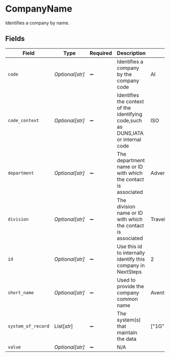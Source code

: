 # CompanyName

Identifies a company by name.


## Fields

| Field                                                                             | Type                                                                              | Required                                                                          | Description                                                                       | Example                                                                           |
| --------------------------------------------------------------------------------- | --------------------------------------------------------------------------------- | --------------------------------------------------------------------------------- | --------------------------------------------------------------------------------- | --------------------------------------------------------------------------------- |
| `code`                                                                            | *Optional[str]*                                                                   | :heavy_minus_sign:                                                                | Identifies a company by the company code                                          | AI                                                                                |
| `code_context`                                                                    | *Optional[str]*                                                                   | :heavy_minus_sign:                                                                | Identifies the context of the identifying code,such as DUNS,IATA or internal code | ISO                                                                               |
| `department`                                                                      | *Optional[str]*                                                                   | :heavy_minus_sign:                                                                | The department name or ID with which the contact is associated                    | Adventure department                                                              |
| `division`                                                                        | *Optional[str]*                                                                   | :heavy_minus_sign:                                                                | The division name or ID with which the contact is associated                      | Travel Division                                                                   |
| `id`                                                                              | *Optional[str]*                                                                   | :heavy_minus_sign:                                                                | Use this id to internally identify this company in NextSteps                      | 2                                                                                 |
| `short_name`                                                                      | *Optional[str]*                                                                   | :heavy_minus_sign:                                                                | Used to provide the company common name                                           | Aventure Inc                                                                      |
| `system_of_record`                                                                | List[*str*]                                                                       | :heavy_minus_sign:                                                                | The system(s) that maintain the data                                              | ["1G","1V","MB","HZ"]                                                             |
| `value`                                                                           | *Optional[str]*                                                                   | :heavy_minus_sign:                                                                | N/A                                                                               |                                                                                   |